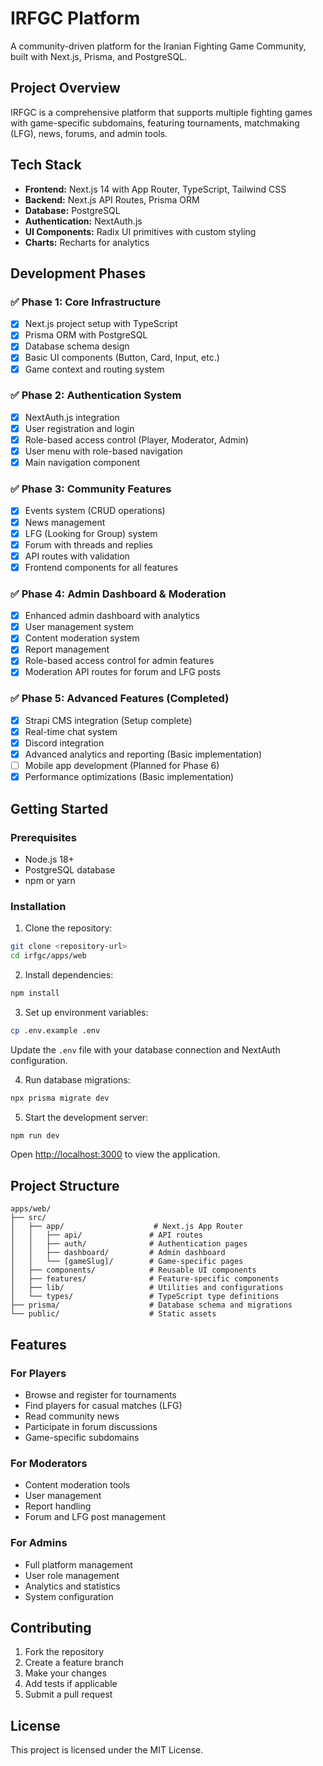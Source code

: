 # IRFGC Platform

A community-driven platform for the Iranian Fighting Game Community, built with Next.js, Prisma, and PostgreSQL.

## Project Overview

IRFGC is a comprehensive platform that supports multiple fighting games with game-specific subdomains, featuring tournaments, matchmaking (LFG), news, forums, and admin tools.

## Tech Stack

- **Frontend:** Next.js 14 with App Router, TypeScript, Tailwind CSS
- **Backend:** Next.js API Routes, Prisma ORM
- **Database:** PostgreSQL
- **Authentication:** NextAuth.js
- **UI Components:** Radix UI primitives with custom styling
- **Charts:** Recharts for analytics

## Development Phases

### ✅ Phase 1: Core Infrastructure
- [x] Next.js project setup with TypeScript
- [x] Prisma ORM with PostgreSQL
- [x] Database schema design
- [x] Basic UI components (Button, Card, Input, etc.)
- [x] Game context and routing system

### ✅ Phase 2: Authentication System
- [x] NextAuth.js integration
- [x] User registration and login
- [x] Role-based access control (Player, Moderator, Admin)
- [x] User menu with role-based navigation
- [x] Main navigation component

### ✅ Phase 3: Community Features
- [x] Events system (CRUD operations)
- [x] News management
- [x] LFG (Looking for Group) system
- [x] Forum with threads and replies
- [x] API routes with validation
- [x] Frontend components for all features

### ✅ Phase 4: Admin Dashboard & Moderation
- [x] Enhanced admin dashboard with analytics
- [x] User management system
- [x] Content moderation system
- [x] Report management
- [x] Role-based access control for admin features
- [x] Moderation API routes for forum and LFG posts

### ✅ Phase 5: Advanced Features (Completed)
- [x] Strapi CMS integration (Setup complete)
- [x] Real-time chat system
- [x] Discord integration
- [x] Advanced analytics and reporting (Basic implementation)
- [ ] Mobile app development (Planned for Phase 6)
- [x] Performance optimizations (Basic implementation)

## Getting Started

### Prerequisites
- Node.js 18+ 
- PostgreSQL database
- npm or yarn

### Installation

1. Clone the repository:
```bash
git clone <repository-url>
cd irfgc/apps/web
```

2. Install dependencies:
```bash
npm install
```

3. Set up environment variables:
```bash
cp .env.example .env
```

Update the `.env` file with your database connection and NextAuth configuration.

4. Run database migrations:
```bash
npx prisma migrate dev
```

5. Start the development server:
```bash
npm run dev
```

Open [http://localhost:3000](http://localhost:3000) to view the application.

## Project Structure

```
apps/web/
├── src/
│   ├── app/                    # Next.js App Router
│   │   ├── api/               # API routes
│   │   ├── auth/              # Authentication pages
│   │   ├── dashboard/         # Admin dashboard
│   │   └── [gameSlug]/        # Game-specific pages
│   ├── components/            # Reusable UI components
│   ├── features/              # Feature-specific components
│   ├── lib/                   # Utilities and configurations
│   └── types/                 # TypeScript type definitions
├── prisma/                    # Database schema and migrations
└── public/                    # Static assets
```

## Features

### For Players
- Browse and register for tournaments
- Find players for casual matches (LFG)
- Read community news
- Participate in forum discussions
- Game-specific subdomains

### For Moderators
- Content moderation tools
- User management
- Report handling
- Forum and LFG post management

### For Admins
- Full platform management
- User role management
- Analytics and statistics
- System configuration

## Contributing

1. Fork the repository
2. Create a feature branch
3. Make your changes
4. Add tests if applicable
5. Submit a pull request

## License

This project is licensed under the MIT License.
